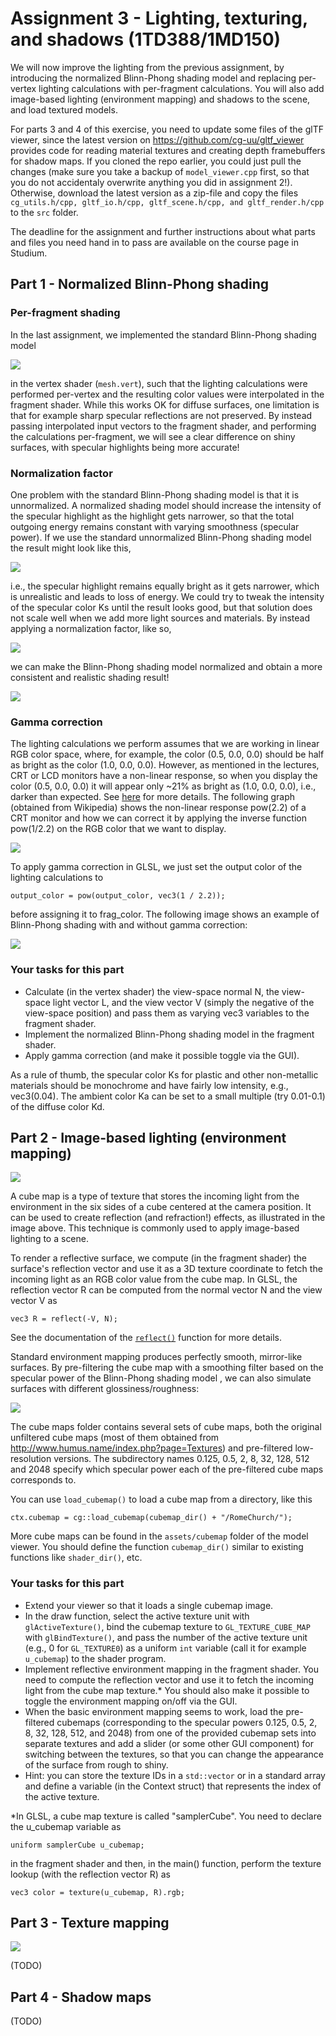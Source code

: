 # Assignment 3 - Lighting, texturing, and shadows (1TD388/1MD150)

We will now improve the lighting from the previous assignment, by introducing the normalized Blinn-Phong shading model and replacing per-vertex lighting calculations with per-fragment calculations. You will also add image-based lighting (environment mapping) and shadows to the scene, and load textured models.

For parts 3 and 4 of this exercise, you need to update some files of the glTF viewer, since the latest version on https://github.com/cg-uu/gltf_viewer provides code for reading material textures and creating depth framebuffers for shadow maps. If you cloned the repo earlier, you could just pull the changes (make sure you take a backup of `model_viewer.cpp` first, so that you do not accidentaly overwrite anything you did in assignment 2!). Otherwise, download the latest version as a zip-file and copy the files `cg_utils.h/cpp, gltf_io.h/cpp, gltf_scene.h/cpp, and gltf_render.h/cpp` to the `src` folder.

The deadline for the assignment and further instructions about what parts and files you need hand in to pass are available on the course page in Studium.


## Part 1 - Normalized Blinn-Phong shading

### Per-fragment shading

In the last assignment, we implemented the standard Blinn-Phong shading model

![](images/part1_blinn_phong_equation.png)

in the vertex shader (`mesh.vert`), such that the lighting calculations were performed per-vertex and the resulting color values were interpolated in the fragment shader. While this works OK for diffuse surfaces, one limitation is that for example sharp specular reflections are not preserved. By instead passing interpolated input vectors to the fragment shader, and performing the calculations per-fragment, we will see a clear difference on shiny surfaces, with specular highlights being more accurate!

### Normalization factor

One problem with the standard Blinn-Phong shading model is that it is unnormalized. A normalized shading model should increase the intensity of the specular highlight as the highlight gets narrower, so that the total outgoing energy remains constant with varying smoothness (specular power). If we use the standard unnormalized Blinn-Phong shading model the result might look like this,

![](images/part1a.png)

i.e., the specular highlight remains equally bright as it gets narrower, which is unrealistic and leads to loss of energy. We could try to tweak the intensity of the specular color Ks until the result looks good, but that solution does not scale well when we add more light sources and materials. By instead applying a normalization factor, like so,

![](images/part1_normalization.png)

we can make the Blinn-Phong shading model normalized and obtain a more consistent and realistic shading result!

![](images/part1b.png)

### Gamma correction

The lighting calculations we perform assumes that we are working in linear RGB color space, where, for example, the color (0.5, 0.0, 0.0) should be half as bright as the color (1.0, 0.0, 0.0). However, as mentioned in the lectures, CRT or LCD monitors have a non-linear response, so when you display the color (0.5, 0.0, 0.0) it will appear only ~21% as bright as (1.0, 0.0, 0.0), i.e., darker than expected. See [here](http://www.geeks3d.com/20101001/tutorial-gamma-correction-a-story-of-linearity/) for more details. The following graph (obtained from Wikipedia) shows the non-linear response pow(2.2) of a CRT monitor and how we can correct it by applying the inverse function pow(1/2.2) on the RGB color that we want to display.

![](images/part1c.png)

To apply gamma correction in GLSL, we just set the output color of the lighting calculations to

    output_color = pow(output_color, vec3(1 / 2.2));

before assigning it to frag_color. The following image shows an example of Blinn-Phong shading with and without gamma correction:

![](images/part1d.png)

### Your tasks for this part

- Calculate (in the vertex shader) the view-space normal N, the view-space light vector L, and the view vector V (simply the negative of the view-space position) and pass them as varying vec3 variables to the fragment shader.
- Implement the normalized Blinn-Phong shading model in the fragment shader.
- Apply gamma correction (and make it possible toggle via the GUI).

As a rule of thumb, the specular color Ks for plastic and other non-metallic materials should be monochrome and have fairly low intensity, e.g., vec3(0.04). The ambient color Ka can be set to a small multiple (try 0.01-0.1) of the diffuse color Kd.

 
## Part 2 - Image-based lighting (environment mapping)

![](images/part2a.png)

A cube map is a type of texture that stores the incoming light from the environment in the six sides of a cube centered at the camera position. It can be used to create reflection (and refraction!) effects, as illustrated in the image above. This technique is commonly used to apply image-based lighting to a scene.

To render a reflective surface, we compute (in the fragment shader) the surface's reflection vector and use it as a 3D texture coordinate to fetch the incoming light as an RGB color value from the cube map. In GLSL, the reflection vector R can be computed from the normal vector N and the view vector V as

    vec3 R = reflect(-V, N);

See the documentation of the [`reflect()`](https://www.opengl.org/sdk/docs/man4/html/reflect.xhtml) function for more details.

Standard environment mapping produces perfectly smooth, mirror-like surfaces. By pre-filtering the cube map with a smoothing filter based on the specular power of the Blinn-Phong shading model , we can also simulate surfaces with different glossiness/roughness:

![](images/part2b.png)

The cube maps folder contains several sets of cube maps, both the original unfiltered cube maps (most of them obtained from http://www.humus.name/index.php?page=Textures) and pre-filtered low-resolution versions. The subdirectory names 0.125, 0.5, 2, 8, 32, 128, 512 and 2048 specify which specular power each of the pre-filtered cube maps corresponds to.

You can use `load_cubemap()` to load a cube map from a directory, like this 

    ctx.cubemap = cg::load_cubemap(cubemap_dir() + "/RomeChurch/");

More cube maps can be found in the `assets/cubemap` folder of the model viewer. You should define the function `cubemap_dir()` similar to existing functions like `shader_dir()`, etc.

### Your tasks for this part

- Extend your viewer so that it loads a single cubemap image.
- In the draw function, select the active texture unit with `glActiveTexture()`, bind the cubemap texture to `GL_TEXTURE_CUBE_MAP` with `glBindTexture()`, and pass the number of the active texture unit (e.g., 0 for `GL_TEXTURE0`) as a uniform `int` variable (call it for example `u_cubemap`) to the shader program.
- Implement reflective environment mapping in the fragment shader. You need to compute the reflection vector and use it to fetch the incoming light from the cube map texture.* You should also make it possible to toggle the environment mapping on/off via the GUI.
- When the basic environment mapping seems to work, load the pre-filtered cubemaps (corresponding to the specular powers 0.125, 0.5, 2, 8, 32, 128, 512, and 2048) from one of the provided cubemap sets into separate textures and add a slider (or some other GUI component) for switching between the textures, so that you can change the appearance of the surface from rough to shiny.
- Hint: you can store the texture IDs in a `std::vector` or in a standard array and define a variable (in the Context struct) that represents the index of the active texture.

*In GLSL, a cube map texture is called "samplerCube". You need to declare the u_cubemap variable as

    uniform samplerCube u_cubemap;

in the fragment shader and then, in the main() function, perform the texture lookup (with the reflection vector R) as

    vec3 color = texture(u_cubemap, R).rgb;


## Part 3 - Texture mapping

![](images/part3.png)

(TODO)

## Part 4 - Shadow maps

(TODO)
